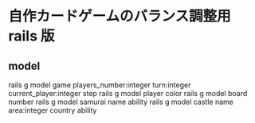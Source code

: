 # 自作カードゲームのバランス調整用 rails 版

## model

rails g model game players_number:integer turn:integer current_player:integer step
rails g model player color 
rails g model board number
rails g model samurai name ability
rails g model castle name area:integer country ability 

